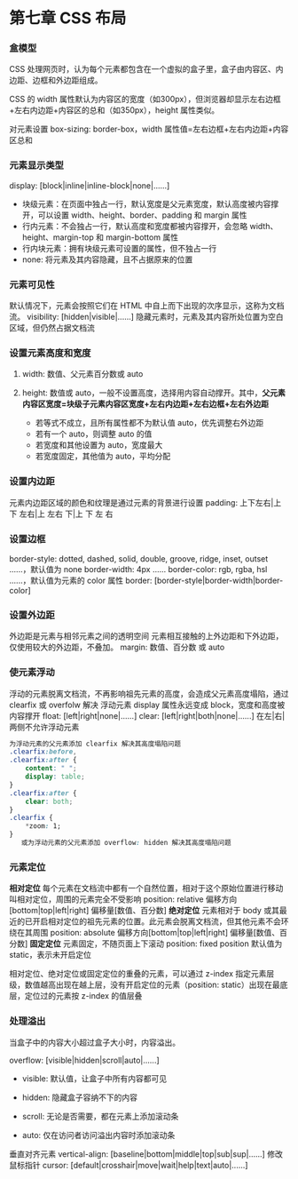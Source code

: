 # 第七章 CSS 布局

### 盒模型
CSS 处理网页时，认为每个元素都包含在一个虚拟的盒子里，盒子由内容区、内边距、边框和外边距组成。

CSS 的 width 属性默认为内容区的宽度（如300px），但浏览器却显示左右边框+左右内边距+内容区的总和（如350px），height 属性类似。

对元素设置 box-sizing: border-box，width 属性值=左右边框+左右内边距+内容区总和

### 元素显示类型

display: [block|inline|inline-block|none|......]

- 块级元素：在页面中独占一行，默认宽度是父元素宽度，默认高度被内容撑开，可以设置 width、height、border、padding 和 margin 属性
- 行内元素：不会独占一行，默认高度和宽度都被内容撑开，会忽略 width、height、margin-top 和 margin-bottom 属性
- 行内块元素：拥有块级元素可设置的属性，但不独占一行
- none: 将元素及其内容隐藏，且不占据原来的位置

### 元素可见性

默认情况下，元素会按照它们在 HTML 中自上而下出现的次序显示，这称为文档流。
visibility: [hidden|visible|......]
隐藏元素时，元素及其内容所处位置为空白区域，但仍然占据文档流

### 设置元素高度和宽度

1. width: 数值、父元素百分数或 auto

2. height: 数值或 auto，一般不设置高度，选择用内容自动撑开。其中，**父元素内容区宽度=块级子元素内容区宽度+左右内边距+左右边框+左右外边距**

   - 若等式不成立，且所有属性都不为默认值 auto，优先调整右外边距
   - 若有一个 auto，则调整 auto 的值
   - 若宽度和其他设置为 auto，宽度最大
   - 若宽度固定，其他值为 auto，平均分配

### 设置内边距

元素内边距区域的颜色和纹理是通过元素的背景进行设置
 padding: 上下左右|上下 左右|上 左右 下|上 下 左 右

### 设置边框

 border-style: dotted, dashed, solid, double, groove, ridge, inset, outset ......，默认值为 none
 border-width: 4px ......
 border-color: rgb, rgba, hsl ......，默认值为元素的 color 属性
 border: [border-style|border-width|border-color]

### 设置外边距

 外边距是元素与相邻元素之间的透明空间
 元素相互接触的上外边距和下外边距，仅使用较大的外边距，不叠加。
 margin: 数值、百分数 或 auto

### 使元素浮动

浮动的元素脱离文档流，不再影响祖先元素的高度，会造成父元素高度塌陷，通过 clearfix 或 overfolw 解决
浮动元素 display 属性永远变成 block，宽度和高度被内容撑开
 float: [left|right|none|......]
 clear: [left|right|both|none|......] 在左|右|两侧不允许浮动元素
```css
为浮动元素的父元素添加 clearfix 解决其高度塌陷问题
.clearfix:before,
.clearfix:after {
    content: " ";
    display: table;
}
.clearfix:after {
    clear: both;
}
.clearfix {
    *zoom: 1;
}
   或为浮动元素的父元素添加 overflow: hidden 解决其高度塌陷问题
```
### 元素定位

**相对定位**
    每个元素在文档流中都有一个自然位置，相对于这个原始位置进行移动叫相对定位，周围的元素完全不受影响
    position: relative
    偏移方向[bottom|top|left|right] 偏移量[数值、百分数]
**绝对定位**
    元素相对于 body 或其最近的已开启相对定位的祖先元素的位置。此元素会脱离文档流，但其他元素不会环绕在其周围
    position: absolute
    偏移方向[bottom|top|left|right] 偏移量[数值、百分数]
**固定定位**
    元素固定，不随页面上下滚动
    position: fixed
    position 默认值为 static，表示未开启定位

相对定位、绝对定位或固定定位的重叠的元素，可以通过 z-index 指定元素层级，数值越高出现在越上层，没有开启定位的元素（position: static）出现在最底层，定位过的元素按 z-index 的值层叠

### 处理溢出

当盒子中的内容大小超过盒子大小时，内容溢出。

overflow: [visible|hidden|scroll|auto|......]

- visible: 默认值，让盒子中所有内容都可见

- hidden: 隐藏盒子容纳不下的内容

- scroll: 无论是否需要，都在元素上添加滚动条

- auto: 仅在访问者访问溢出内容时添加滚动条

  

垂直对齐元素
vertical-align: [baseline|bottom|middle|top|sub|sup|......]
修改鼠标指针
cursor: [default|crosshair|move|wait|help|text|auto|......]